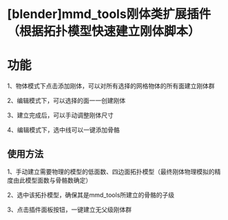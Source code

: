 # [blender]mmd_tools刚体类扩展插件（根据拓扑模型快速建立刚体脚本）

# 功能

1、物体模式下点击添加刚体，可以对所有选择的网格物体的所有面建立刚体群

2、编辑模式下，可以选择的面一一创建刚体

3、建立完成后，可以手动调整刚体尺寸

4、编辑模式下，选中线可以一键添加骨骼

## 使用方法

1、手动建立需要物理的模型的低面数、四边面拓扑模型（最终刚体物理模拟的精度由此模型面数与骨骼数确定）

2、选中该拓扑模型，确保其是mmd_tools所建立的骨骼的子级

3、点击插件面板按钮，一键建立无父级刚体群